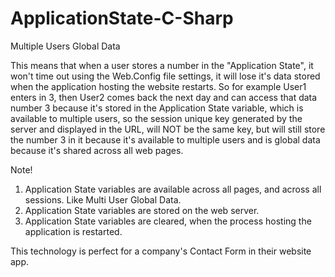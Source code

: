 # ApplicationState-C-Sharp
Multiple Users Global Data

This means that when a user stores a number in the "Application State", it won't time out using the Web.Config 
file settings, it will lose it's data stored when the application hosting the website restarts.
So for example User1 enters in 3, then User2 comes back the next day and can access that data number 3 because
it's stored in the Application State variable, which is available to multiple users, so the session unique key 
generated by the server and displayed in the URL, will NOT be the same key, but will still store the number 3 
in it because it's available to multiple users and is global data because it's shared across all web pages.

Note!
1. Application State variables are available across all pages, and across all sessions. Like Multi User Global Data.
2. Application State variables are stored on the web server. 
3. Application State variables are cleared, when the process hosting the application is restarted. 

This technology is perfect for a company's Contact Form in their website app.
